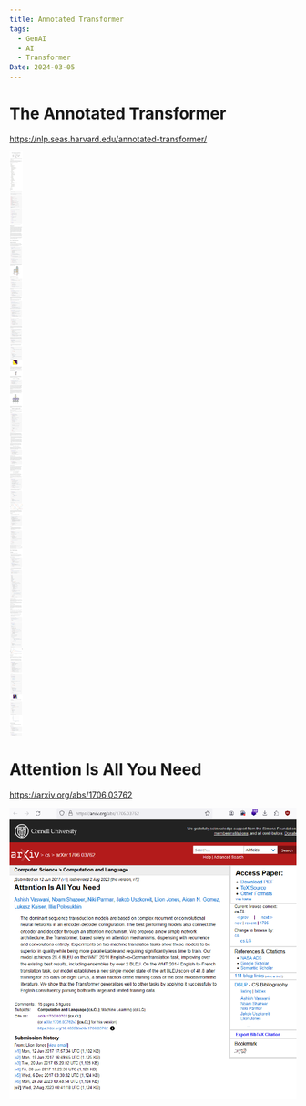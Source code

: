 ```yaml
---
title: Annotated Transformer
tags:
  - GenAI
  - AI
  - Transformer
Date: 2024-03-05
---
```


# The Annotated Transformer


<https://nlp.seas.harvard.edu/annotated-transformer/>

![](../_asset/2024-02-25_attantiontransformer_image_1.png)

# Attention Is All You Need
<https://arxiv.org/abs/1706.03762>



![](../_asset/2024-02-25_attantiontransformer_image_2.png)
